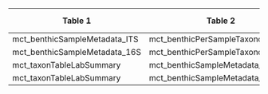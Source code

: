 |Table 1|Table 2|Join by field(s)|
|------------------------|------------------------|-------------------------------|
mct\_benthicSampleMetadata\_ITS|mct\_benthicPerSampleTaxonomy\_ITS|dnaSampleID
mct\_benthicSampleMetadata\_16S|mct\_benthicPerSampleTaxonomy\_16S|dnaSampleID
mct_taxonTableLabSummary|mct\_benthicSampleMetadata\_ITS|codeVersion
mct_taxonTableLabSummary|mct\_benthicSampleMetadata\_16S|codeVersion
